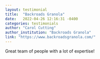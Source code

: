 ```yaml
---
layout: testimonial
title:  "Backroads Granola"
date:   2022-04-26 12:16:31 -0400
categories: testimonials
author: "Carol Cutting"
author_institution: "Backroads Granola"
link: "https://www.backroadsgranola.com/"
---
```

Great team of people with a lot of expertise!
